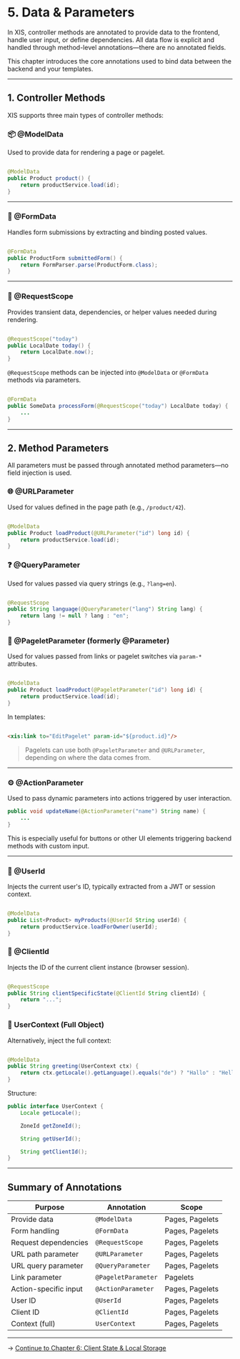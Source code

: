 # 5. Data & Parameters

In XIS, controller methods are annotated to provide data to the frontend, handle user input, or define dependencies. All
data flow is explicit and handled through method-level annotations—there are no annotated fields.

This chapter introduces the core annotations used to bind data between the backend and your templates.

---

## 1. Controller Methods

XIS supports three main types of controller methods:

### 📦 @ModelData

Used to provide data for rendering a page or pagelet.

```java

@ModelData
public Product product() {
    return productService.load(id);
}
```

---

### 📝 @FormData

Handles form submissions by extracting and binding posted values.

```java

@FormData
public ProductForm submittedForm() {
    return FormParser.parse(ProductForm.class);
}
```

---

### 🔄 @RequestScope

Provides transient data, dependencies, or helper values needed during rendering.

```java

@RequestScope("today")
public LocalDate today() {
    return LocalDate.now();
}
```

`@RequestScope` methods can be injected into `@ModelData` or `@FormData` methods via parameters.

```java

@FormData
public SomeData processForm(@RequestScope("today") LocalDate today) {
    ...
}
```

---

## 2. Method Parameters

All parameters must be passed through annotated method parameters—no field injection is used.

### 🌐 @URLParameter

Used for values defined in the page path (e.g., `/product/42`).

```java

@ModelData
public Product loadProduct(@URLParameter("id") long id) {
    return productService.load(id);
}
```

### ❓ @QueryParameter

Used for values passed via query strings (e.g., `?lang=en`).

```java

@RequestScope
public String language(@QueryParameter("lang") String lang) {
    return lang != null ? lang : "en";
}
```

### 📩 @PageletParameter (formerly @Parameter)

Used for values passed from links or pagelet switches via `param-*` attributes.

```java

@ModelData
public Product loadProduct(@PageletParameter("id") long id) {
    return productService.load(id);
}
```

In templates:

```html

<xis:link to="EditPagelet" param-id="${product.id}"/>
```

> Pagelets can use both `@PageletParameter` and `@URLParameter`, depending on where the data comes from.

---

### ⚙️ @ActionParameter

Used to pass dynamic parameters into actions triggered by user interaction.

```java
public void updateName(@ActionParameter("name") String name) {
    ...
}
```

This is especially useful for buttons or other UI elements triggering backend methods with custom input.

---

### 🙋 @UserId

Injects the current user's ID, typically extracted from a JWT or session context.

```java

@ModelData
public List<Product> myProducts(@UserId String userId) {
    return productService.loadForOwner(userId);
}
```

### 🧭 @ClientId

Injects the ID of the current client instance (browser session).

```java

@RequestScope
public String clientSpecificState(@ClientId String clientId) {
    return "...";
}
```

### 👤 UserContext (Full Object)

Alternatively, inject the full context:

```java

@ModelData
public String greeting(UserContext ctx) {
    return ctx.getLocale().getLanguage().equals("de") ? "Hallo" : "Hello";
}
```

Structure:

```java
public interface UserContext {
    Locale getLocale();

    ZoneId getZoneId();

    String getUserId();

    String getClientId();
}
```

---

## Summary of Annotations

| Purpose               | Annotation          | Scope           |
|-----------------------|---------------------|-----------------|
| Provide data          | `@ModelData`        | Pages, Pagelets |
| Form handling         | `@FormData`         | Pages, Pagelets |
| Request dependencies  | `@RequestScope`     | Pages, Pagelets |
| URL path parameter    | `@URLParameter`     | Pages, Pagelets |
| URL query parameter   | `@QueryParameter`   | Pages, Pagelets |
| Link parameter        | `@PageletParameter` | Pagelets        |
| Action-specific input | `@ActionParameter`  | Pages, Pagelets |
| User ID               | `@UserId`           | Pages, Pagelets |
| Client ID             | `@ClientId`         | Pages, Pagelets |
| Context (full)        | `UserContext`       | Pages, Pagelets |

---

→ [Continue to Chapter 6: Client State & Local Storage](06-clientstate.md)
